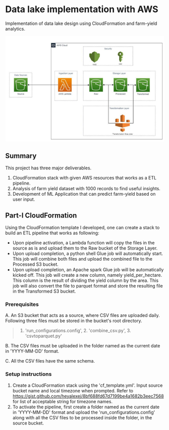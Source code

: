# Data lake implementation with AWS
Implementation of data lake design using CloudFormation and farm-yield analytics.

![](/lake.PNG)


## Summary
This project has three major deliverables.
1. CloudFormation stack with given AWS resources that works as a ETL pipeline.
2. Analysis of farm yield dataset with 1000 records to find useful insights.
3. Development of ML Application that can predict farm-yield based on user input.

## Part-I CloudFormation
Using the CloudFormation template I developed, one can create a stack to build an ETL pipeline that works as following:
* Upon pipeline activation, a Lambda function will copy the files in the source as is and upload them to the Raw bucket of the Storage Layer.
* Upon upload completion, a python shell Glue job will automatically start. This job will combine both files and upload the combined file to the Processed S3 bucket.
* Upon upload completion, an Apache spark Glue job will be automatically kicked off. This job will create a new column, namely yield_per_hectare. This column is the result of dividing the yield column by the area. This job will also convert the file to parquet format and store the resulting file in the Transformed S3 bucket.

### Prerequisites
A. An S3 bucket that acts as a source, where CSV files are uploaded daily. Following three files must be stored in the bucket's root directory.
> 1. 'run_configurations.config', 2. 'combine_csv.py', 3. 'csvtoparquet.py'

B. The CSV files must be uploaded in the folder named as the current date in 'YYYY-MM-DD' format. 

C. All the CSV files have the same schema.

### Setup instructions
1. Create a CloudFormation stack using the 'cf_template.yml'. Input source bucket name and local timezone when prompted. Refer to https://gist.github.com/heyalexej/8bf688fd67d7199be4a1682b3eec7568 for list of acceptable string for timezone names. 
2. To activate the pipeline, first create a folder named as the current date in 'YYYY-MM-DD' format and upload the 'run_configurations.config' along with all the CSV files to be processed inside the folder, in the source bucket.
